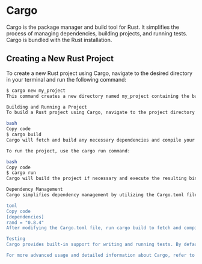 # Cargo

Cargo is the package manager and build tool for Rust. It simplifies the process of managing dependencies, building projects, and running tests. Cargo is bundled with the Rust installation.

## Creating a New Rust Project

To create a new Rust project using Cargo, navigate to the desired directory in your terminal and run the following command:

```bash
$ cargo new my_project
This command creates a new directory named my_project containing the basic structure for a Rust project. It also initializes a new Git repository in the project directory by default.

Building and Running a Project
To build a Rust project using Cargo, navigate to the project directory and run the following command:

bash
Copy code
$ cargo build
Cargo will fetch and build any necessary dependencies and compile your project. The resulting executable will be placed in the target/debug directory.

To run the project, use the cargo run command:

bash
Copy code
$ cargo run
Cargo will build the project if necessary and execute the resulting binary.

Dependency Management
Cargo simplifies dependency management by utilizing the Cargo.toml file. This file specifies the project's dependencies and their versions. To add a dependency, open the Cargo.toml file and add the desired crate under the [dependencies] section. For example:

toml
Copy code
[dependencies]
rand = "0.8.4"
After modifying the Cargo.toml file, run cargo build to fetch and compile the dependencies.

Testing
Cargo provides built-in support for writing and running tests. By default, tests are placed in the tests directory. To run the tests for a project, use the cargo test command.

For more advanced usage and detailed information about Cargo, refer to the official Rust documentation: https://doc.rust-lang.org/cargo/
